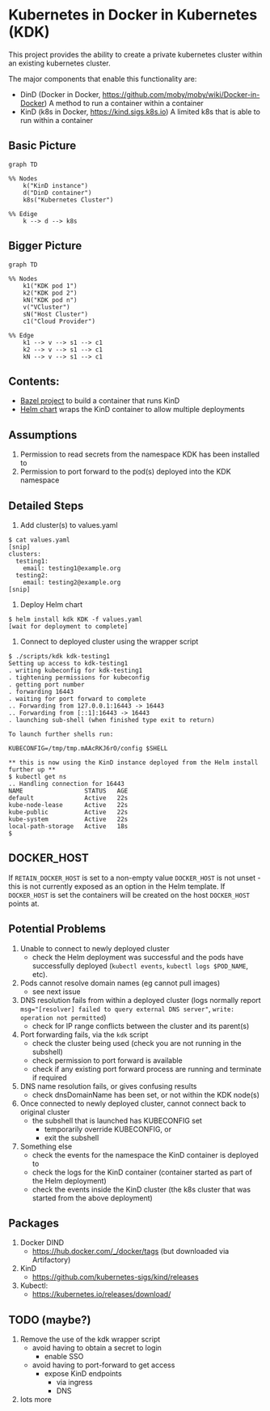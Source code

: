 # Kubernetes in Docker in Kubernetes (KDK)

This project provides the ability to create a private kubernetes cluster within an existing kubernetes cluster.

The major components that enable this functionality are:

- DinD (Docker in Docker, <https://github.com/moby/moby/wiki/Docker-in-Docker>)
    A method to run a container within a container
- KinD (k8s in Docker, <https://kind.sigs.k8s.io>)
    A limited k8s that is able to run within a container

## Basic Picture

```mermaid
graph TD

%% Nodes
    k("KinD instance")
    d("DinD container")
    k8s("Kubernetes Cluster")

%% Edige
    k --> d --> k8s
```

## Bigger Picture

```mermaid
graph TD

%% Nodes
    k1("KDK pod 1")
    k2("KDK pod 2")
    kN("KDK pod n")
    v("VCluster")
    sN("Host Cluster")
    c1("Cloud Provider")

%% Edge
    k1 --> v --> s1 --> c1
    k2 --> v --> s1 --> c1
    kN --> v --> s1 --> c1
```

## Contents:

- [Bazel project](BUILD) to build a container that runs KinD
- [Helm chart](../../infra/helm/KDK/) wraps the KinD container to allow multiple deployments


## Assumptions

1. Permission to read secrets from the namespace KDK has been installed to
1. Permission to port forward to the pod(s) deployed into the KDK namespace

## Detailed Steps

1. Add cluster(s) to values.yaml
```
$ cat values.yaml
[snip]
clusters:
  testing1:
    email: testing1@example.org
  testing2:
    email: testing2@example.org
[snip]
```

1. Deploy Helm chart
```
$ helm install kdk KDK -f values.yaml
[wait for deployment to complete]
```

1. Connect to deployed cluster using the wrapper script
```
$ ./scripts/kdk kdk-testing1
Setting up access to kdk-testing1
. writing kubeconfig for kdk-testing1
. tightening permissions for kubeconfig
. getting port number
. forwarding 16443
. waiting for port forward to complete
.. Forwarding from 127.0.0.1:16443 -> 16443
.. Forwarding from [::1]:16443 -> 16443
. launching sub-shell (when finished type exit to return)

To launch further shells run:

KUBECONFIG=/tmp/tmp.mAAcRKJ6rO/config $SHELL

** this is now using the KinD instance deployed from the Helm install further up **
$ kubectl get ns
.. Handling connection for 16443
NAME                 STATUS   AGE
default              Active   22s
kube-node-lease      Active   22s
kube-public          Active   22s
kube-system          Active   22s
local-path-storage   Active   18s
$
```

## DOCKER\_HOST

If ```RETAIN_DOCKER_HOST``` is set to a non-empty value ```DOCKER_HOST``` is not unset - this is not currently exposed as an option in the Helm template.  If ```DOCKER_HOST``` is set the containers will be created on the host ```DOCKER_HOST``` points at.

## Potential Problems

1. Unable to connect to newly deployed cluster
   - check the Helm deployment was successful and the pods have successfully deployed (```kubectl events```, ```kubectl logs $POD_NAME```, etc).
1. Pods cannot resolve domain names (eg cannot pull images)
   - see next issue
1. DNS resolution fails from within a deployed cluster (logs normally report ```msg="[resolver] failed to query external DNS server"```, ```write: operation not permitted```)
   - check for IP range conflicts between the cluster and its parent(s)
1. Port forwarding fails, via the ```kdk``` script
   - check the cluster being used (check you are not running in the subshell)
   - check permission to port forward is available
   - check if any existing port forward process are running and terminate if required
1. DNS name resolution fails, or gives confusing results
   - check dnsDomainName has been set, or not within the KDK node(s)
1. Once connected to newly deployed cluster, cannot connect back to original cluster
   - the subshell that is launched has KUBECONFIG set
     - temporarily override KUBECONFIG, or
     - exit the subshell
1. Something else
   - check the events for the namespace the KinD container is deployed to
   - check the logs for the KinD container (container started as part of the Helm deployment)
   - check the events inside the KinD cluster (the k8s cluster that was started from the above deployment)

## Packages

1. Docker DIND
   - https://hub.docker.com/_/docker/tags (but downloaded via Artifactory)
1. KinD
   - https://github.com/kubernetes-sigs/kind/releases
1. Kubectl:
   - https://kubernetes.io/releases/download/

## TODO (maybe?)

1. Remove the use of the kdk wrapper script
   - avoid having to obtain a secret to login
     - enable SSO
   - avoid having to port-forward to get access
     - expose KinD endpoints
       - via ingress
       - DNS
1. lots more
